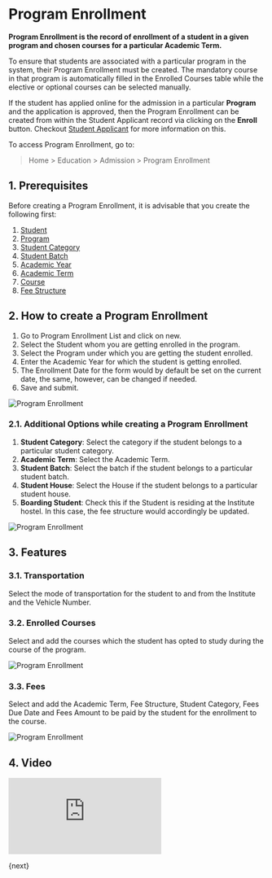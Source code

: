 <!-- add-breadcrumbs -->
# Program Enrollment

**Program Enrollment is the record of enrollment of a student in a given program and chosen courses for a particular Academic Term.**

To ensure that students are associated with a particular program in the system, their Program Enrollment must be created. The mandatory course in that program is automatically filled in the Enrolled Courses table while the elective or optional courses can be selected manually.

If the student has applied online for the admission in a particular **Program** and the application is approved, then the Program Enrollment can be created from within the Student Applicant record via clicking on the **Enroll** button. Checkout [Student Applicant](/docs/v13/user/manual/en/education/student-applicant) for more information on this.

To access Program Enrollment, go to:

> Home > Education > Admission > Program Enrollment

## 1. Prerequisites

Before creating a Program Enrollment, it is advisable that you create the following first:

1. [Student](/docs/v13/user/manual/en/education/student)
1. [Program](/docs/v13/user/manual/en/education/program)
1. [Student Category](/docs/v13/user/manual/en/education/student-category)
1. [Student Batch](/docs/v13/user/manual/en/education/student-batch-name)
1. [Academic Year](/docs/v13/user/manual/en/education/academic-year)
1. [Academic Term](/docs/v13/user/manual/en/education/academic-term)
1. [Course](/docs/v13/user/manual/en/education/course)
1. [Fee Structure](/docs/v13/user/manual/en/education/fee-structure)

## 2. How to create a Program Enrollment

1. Go to Program Enrollment List and click on new.
1. Select the Student whom you are getting enrolled in the program.
1. Select the Program under which you are getting the student enrolled.
1. Enter the Academic Year for which the student is getting enrolled.
1. The Enrollment Date for the form would by default be set on the current date, the same, however, can be changed if needed.
1. Save and submit.

 ![Program Enrollment](/docs/v13/assets/img/education/education-program-enrollment-1.gif)

### 2.1. Additional Options while creating a Program Enrollment

1. **Student Category**: Select the category if the student belongs to a particular student category.
1. **Academic Term**: Select the Academic Term.
1. **Student Batch**: Select the batch if the student belongs to a particular student batch.
1. **Student House**: Select the House if the student belongs to a particular student house.
1. **Boarding Student**: Check this if the Student is residing at the Institute hostel. In this case, the fee structure would accordingly be updated.

 ![Program Enrollment](/docs/v13/assets/img/education/education-program-enrollment-2.gif)

## 3. Features

### 3.1. Transportation

Select the mode of transportation for the student to and from the Institute and the Vehicle Number.

### 3.2. Enrolled Courses

Select and add the courses which the student has opted to study during the course of the program.

![Program Enrollment](/docs/v13/assets/img/education/education-program-enrollment-3.png)

### 3.3. Fees

Select and add the Academic Term, Fee Structure, Student Category, Fees Due Date and Fees Amount to be paid by the student for the enrollment to the course.

![Program Enrollment](/docs/v13/assets/img/education/education-program-enrollment-4.gif)

## 4. Video


<div>
    <div class='embed-container'>
        <iframe src='https://www.youtube.com/embed//5nxWYBRHY_o?start=0&end=88' frameborder='0' allowfullscreen>
        </iframe>
    </div>
</div>

{next}
